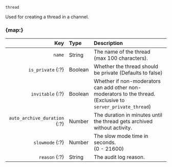 `thread`

Used for creating a thread in a channel.


### {map:}

|                          Key | Type    | Description                                                                                                     |
|-----------------------------:|:--------|:----------------------------------------------------------------------------------------------------------------|
|                       `name` | String  | The name of the thread<br>(max 100 characters).                                                                 |
|            `is_private` {:?} | Boolean | Whether the thread should be private (Defaults to false)                                                        |
|             `invitable` {:?} | Boolean | Whether if non-moderators can add other non-moderators to the thread.<br>(Exclusive to `server_private_thread`) |
| `auto_archive_duration` {:?} | Number  | The duration in minutes until the thread gets archived without activity.                                        |
|              `slowmode` {:?} | Number  | The slow mode time in seconds.<br>(0 - 21600)                                                                   |
|                `reason` {:?} | String  | The audit log reason.                                                                                           |

